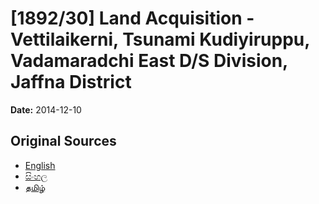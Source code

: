 # [1892/30] Land Acquisition - Vettilaikerni, Tsunami Kudiyiruppu, Vadamaradchi East D/S Division, Jaffna District

**Date:** 2014-12-10

## Original Sources

- [English](https://documents.gov.lk/view/extra-gazettes/2014/12/1892-30_E.pdf)
- [සිංහල](https://documents.gov.lk/view/extra-gazettes/2014/12/1892-30_S.pdf)
- [தமிழ்](https://documents.gov.lk/view/extra-gazettes/2014/12/1892-30_T.pdf)
